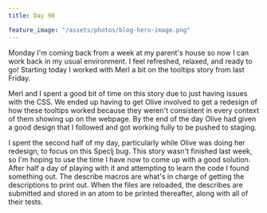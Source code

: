 ```yaml
---
title: Day 98

feature_image: "/assets/photos/blog-hero-image.png"
---
```


Monday I'm coming back from a week at my parent's house so now I can work back in my usual environment.
I feel refreshed, relaxed, and ready to go! Starting today I worked with Merl a bit on the tooltips story
from last Friday.

Merl and I spent a good bit of time on this story due to just having issues with the CSS. We ended up having
to get Olive involved to get a redesign of how these tooltips worked because they weren't consistent in
every context of them showing up on the webpage. By the end of the day Olive had given a good design that
I followed and got working fully to be pushed to staging.

I spent the second half of my day, particularly while Olive was doing her redesign, to focus on this
Speclj bug. This story wasn't finished last week, so I'm hoping to use the time I have now to come up
with a good solution. After half a day of playing with it and attempting to learn the code I found something
out. The describe macros are what's in charge of getting the descriptions to
print out. When the files are reloaded, the describes are submitted and stored in an atom to be printed
thereafter, along with all of their tests.